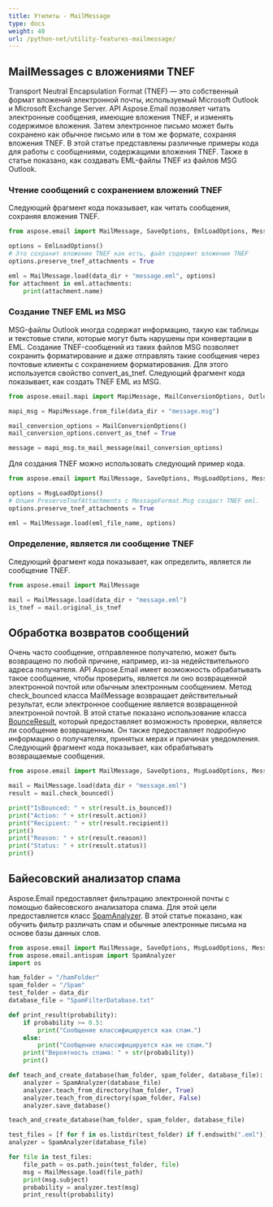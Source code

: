 ```yaml
---
title: Утилиты - MailMessage
type: docs
weight: 40
url: /python-net/utility-features-mailmessage/
---
```



## **MailMessages с вложениями TNEF**
Transport Neutral Encapsulation Format (TNEF) — это собственный формат вложений электронной почты, используемый Microsoft Outlook и Microsoft Exchange Server. API Aspose.Email позволяет читать электронные сообщения, имеющие вложения TNEF, и изменять содержимое вложения. Затем электронное письмо может быть сохранено как обычное письмо или в том же формате, сохраняя вложения TNEF. В этой статье представлены различные примеры кода для работы с сообщениями, содержащими вложения TNEF. Также в статье показано, как создавать EML-файлы TNEF из файлов MSG Outlook.
### **Чтение сообщений с сохранением вложений TNEF**
Следующий фрагмент кода показывает, как читать сообщения, сохраняя вложения TNEF.

```py
from aspose.email import MailMessage, SaveOptions, EmlLoadOptions, MessageFormat, FileCompatibilityMode

options = EmlLoadOptions()
# Это сохранит вложение TNEF как есть, файл содержит вложение TNEF
options.preserve_tnef_attachments = True

eml = MailMessage.load(data_dir + "message.eml", options)
for attachment in eml.attachments:
    print(attachment.name)
```

### **Создание TNEF EML из MSG**
MSG-файлы Outlook иногда содержат информацию, такую как таблицы и текстовые стили, которые могут быть нарушены при конвертации в EML. Создание TNEF-сообщений из таких файлов MSG позволяет сохранить форматирование и даже отправлять такие сообщения через почтовые клиенты с сохранением форматирования. Для этого используется свойство convert_as_tnef. Следующий фрагмент кода показывает, как создать TNEF EML из MSG.

```py
from aspose.email.mapi import MapiMessage, MailConversionOptions, OutlookMessageFormat

mapi_msg = MapiMessage.from_file(data_dir + "message.msg")

mail_conversion_options = MailConversionOptions()
mail_conversion_options.convert_as_tnef = True

message = mapi_msg.to_mail_message(mail_conversion_options)
```

Для создания TNEF можно использовать следующий пример кода.

```py
from aspose.email import MailMessage, SaveOptions, MsgLoadOptions, MessageFormat, FileCompatibilityMode

options = MsgLoadOptions()
# Опция PreserveTnefAttachments с MessageFormat.Msg создаст TNEF eml.
options.preserve_tnef_attachments = True

eml = MailMessage.load(eml_file_name, options)
```
### **Определение, является ли сообщение TNEF**
Следующий фрагмент кода показывает, как определить, является ли сообщение TNEF.

```py
from aspose.email import MailMessage

mail = MailMessage.load(data_dir + "message.eml")
is_tnef = mail.original_is_tnef
```
## **Обработка возвратов сообщений**
Очень часто сообщение, отправленное получателю, может быть возвращено по любой причине, например, из-за недействительного адреса получателя. API Aspose.Email имеет возможность обрабатывать такое сообщение, чтобы проверить, является ли оно возвращенной электронной почтой или обычным электронным сообщением. Метод check_bounced класса MailMessage возвращает действительный результат, если электронное сообщение является возвращенной электронной почтой. В этой статье показано использование класса [BounceResult](https://reference.aspose.com/email/python-net/aspose.email.bounce/bounceresult/), который предоставляет возможность проверки, является ли сообщение возвращенным. Он также предоставляет подробную информацию о получателях, принятых мерах и причинах уведомления. Следующий фрагмент кода показывает, как обрабатывать возвращаемые сообщения.

```py
from aspose.email import MailMessage, SaveOptions, MsgLoadOptions, MessageFormat, FileCompatibilityMode

mail = MailMessage.load(data_dir + "message.eml")
result = mail.check_bounced()

print("IsBounced: " + str(result.is_bounced))
print("Action: " + str(result.action))
print("Recipient: " + str(result.recipient))
print()
print("Reason: " + str(result.reason))
print("Status: " + str(result.status))
print()
```
## **Байесовский анализатор спама**
Aspose.Email предоставляет фильтрацию электронной почты с помощью байесовского анализатора спама. Для этой цели предоставляется класс [SpamAnalyzer](http://www.aspose.com/api/net/email/aspose.email.antispam/spamanalyzer). В этой статье показано, как обучить фильтр различать спам и обычные электронные письма на основе базы данных слов.

```py
from aspose.email import MailMessage, SaveOptions, MsgLoadOptions, MessageFormat, FileCompatibilityMode
from aspose.email.antispam import SpamAnalyzer
import os

ham_folder = "/hamFolder"
spam_folder = "/Spam"
test_folder = data_dir
database_file = "SpamFilterDatabase.txt"

def print_result(probability):
    if probability >= 0.5:
        print("Сообщение классифицируется как спам.")
    else:
        print("Сообщение классифицируется как не спам.")
    print("Вероятность спама: " + str(probability))
    print()

def teach_and_create_database(ham_folder, spam_folder, database_file):
    analyzer = SpamAnalyzer(database_file)
    analyzer.teach_from_directory(ham_folder, True)
    analyzer.teach_from_directory(spam_folder, False)
    analyzer.save_database()

teach_and_create_database(ham_folder, spam_folder, database_file)

test_files = [f for f in os.listdir(test_folder) if f.endswith(".eml")]
analyzer = SpamAnalyzer(database_file)

for file in test_files:
    file_path = os.path.join(test_folder, file)
    msg = MailMessage.load(file_path)
    print(msg.subject)
    probability = analyzer.test(msg)
    print_result(probability)
```